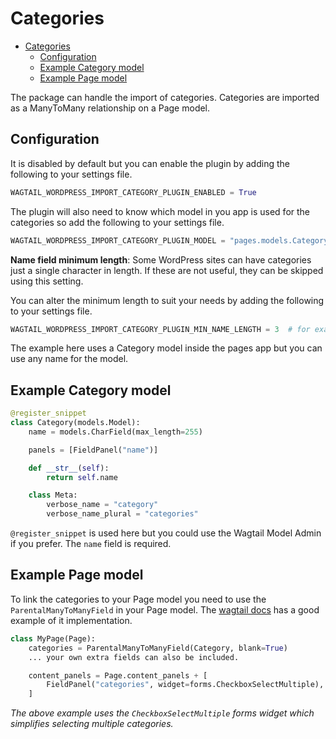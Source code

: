# Categories

- [Categories](#categories)
  - [Configuration](#configuration)
  - [Example Category model](#example-category-model)
  - [Example Page model](#example-page-model)

The package can handle the import of categories. Categories are imported as a ManyToMany relationship on a Page model.

## Configuration

It is disabled by default but you can enable the plugin by adding the following to your settings file.

```python
WAGTAIL_WORDPRESS_IMPORT_CATEGORY_PLUGIN_ENABLED = True
```

The plugin will also need to know which model in you app is used for the categories so add the following to your settings file.

```python
WAGTAIL_WORDPRESS_IMPORT_CATEGORY_PLUGIN_MODEL = "pages.models.Category"
```

**Name field minimum length**: Some WordPress sites can have categories just a single character in length. If these are not useful, they can be skipped using this setting.

You can alter the minimum length to suit your needs by adding the following to your settings file.

```python
WAGTAIL_WORDPRESS_IMPORT_CATEGORY_PLUGIN_MIN_NAME_LENGTH = 3  # for example
```

The example here uses a Category model inside the pages app but you can use any name for the model.

## Example Category model

```python
@register_snippet
class Category(models.Model):
    name = models.CharField(max_length=255)

    panels = [FieldPanel("name")]

    def __str__(self):
        return self.name

    class Meta:
        verbose_name = "category"
        verbose_name_plural = "categories"
```

`@register_snippet` is used here but you could use the Wagtail Model Admin if you prefer. The `name` field is required.

## Example Page model

To link the categories to your Page model you need to use the `ParentalManyToManyField` in your Page model. The [wagtail docs](https://docs.wagtail.io/en/stable/getting_started/tutorial.html#categories) has a good example of it implementation.

```python
class MyPage(Page):
    categories = ParentalManyToManyField(Category, blank=True)
    ... your own extra fields can also be included.

    content_panels = Page.content_panels + [
        FieldPanel("categories", widget=forms.CheckboxSelectMultiple),
    ]
```

*The above example uses the `CheckboxSelectMultiple` forms widget which simplifies selecting multiple categories.*
